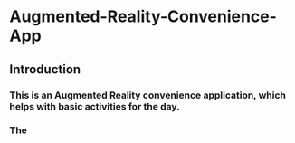 # Augmented-Reality-Convenience-App

## Introduction
### This is an Augmented Reality convenience application, which helps with basic activities for the day. 
### The 
